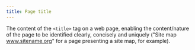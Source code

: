 ```yaml
---
title: Page title
---
```


The content of the `<title>` tag on a web page, enabling the content/nature of the page to be identified clearly, concisely and uniquely ("Site map www.sitename.org" for a page presenting a site map, for example).
